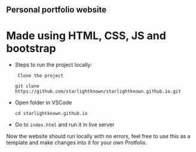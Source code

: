## Personal portfolio website 

# Made using HTML, CSS, JS and bootstrap

* Steps to run the project locally:

   ` Clone the project`

     `git clone https://github.com/starlightknown/starlightknown.github.io.git`

 * Open folder in VSCode

   `cd starlightknown.github.io`

* Go to `index.html` and run it in live server

Now the website should run locally with no errors, feel free to use this as a template and make changes into it for your own Protfolio.

